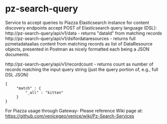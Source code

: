 # pz-search-query
Service to accept queries to Piazza Elasticsearch instance for content discovery
endpoints accept POST of Elasticsearch query language (DSL):
http://pz-search-query/api/v1/data -  returns "dataId" from matching records
http://pz-search-query/api/v1/dslfordataresources -  returns full pzmetadataalias content from matching records as 
list of DataResource objects, presented in Postman as nicely formatted each being a JSON documents.

http://pz-search-query/api/v1/recordcount -  returns count as number of records matching the input
query string (just the query portion of, e.g., full DSL JSON)
```
{
     "match" : {
         "_all" : "kitten"
     }
}
```
For Piazza usage through Gateway-
Please reference Wiki page at:
https://github.com/venicegeo/venice/wiki/Pz-Search-Services

